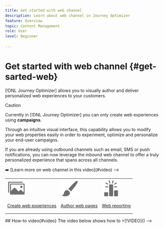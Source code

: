 ```yaml
---
title: Get started with web channel
description: Learn about web channel in Journey Optimizer
feature: Overview
topic: Content Management
role: User
level: Beginner

---
```

# Get started with web channel {#get-sarted-web}

[!DNL Journey Optimizer] allows you to visually author and deliver personalized web experiences to your customers.

>[!CAUTION]
>
>Currently in [!DNL Journey Optimizer] you can only create web experiences using **campaigns**.

Through an intuitive visual interface, this capability allows you to modify your web properties easily in order to experiment, optimize and personalize your end-user campaigns.

If you are already using outbound channels such as email, SMS or push notifications, you can now leverage the inbound web channel to offer a truly personalized experience that spans across all channels.

<!-->
➡️ [Learn more on web channel in this video](#video)
-->

<table>
<tr>
<td><img src="../assets/do-not-localize/icon_assets.svg" width="60px"><p><a href="create-web.md">Create web experiences</a></p></td>
<td><img src="../assets/do-not-localize/icon_design.svg" width="60px"><p><a href="author-web.md">Author web pages</a></p></td>
<td><img src="../assets/do-not-localize/monitor.svg" width="60px"><p><a href="web-report.md">Web reporting</a></p></td>
</tr>
</table>

<!-->
## How-to video{#video}

The video below shows how to 

>[!VIDEO]()
-->